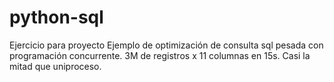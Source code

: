 # python-sql
Ejercicio para proyecto
Ejemplo de optimización de consulta sql pesada con programación concurrente.
3M de registros x 11 columnas en 15s. Casi la mitad que uniproceso.
